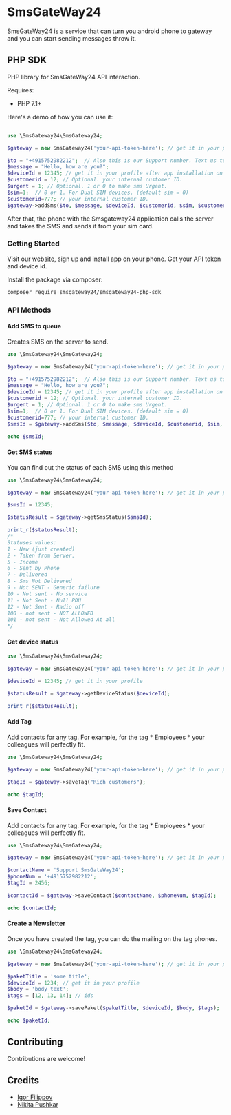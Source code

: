 # SmsGateWay24

SmsGateWay24 is a service that can turn you android phone to gateway and you can start sending messages throw it.

## PHP SDK

PHP library for SmsGateWay24 API interaction.

Requires:
* PHP 7.1+

Here's a demo of how you can use it:

```php

use \SmsGateway24\SmsGateway24;

$gateway = new SmsGateway24('your-api-token-here'); // get it in your profile

$to = "+4915752982212";  // Also this is our Support number. Text us to WhatsApp
$message = "Hello, how are you?";
$deviceId = 12345; // get it in your profile after app installation on your android
$customerid = 12; // Optional. your internal customer ID. 
$urgent = 1; // Optional. 1 or 0 to make sms Urgent.  
$sim=1;  // 0 or 1. For Dual SIM devices. (default sim = 0)
$customerid=777; // your internal customer ID. 
$gateway->addSms($to, $message, $deviceId, $customerid, $sim, $customerid, $urgent);


```

After that, the phone with the Smsgateway24 application calls the server and takes the SMS and sends it from your sim card.


### Getting Started
Visit our [website](https://smsgateway24.com/), sign up and install app on your phone. Get your API token and device id.


Install the package via composer:
```bash
composer require smsgateway24/smsgateway24-php-sdk
```

### API Methods

#### Add SMS to queue

Creates SMS on the server to send.

```php
use \SmsGateway24\SmsGateway24;

$gateway = new SmsGateway24('your-api-token-here'); // get it in your profile

$to = "+4915752982212";  // Also this is our Support number. Text us to WhatsApp
$message = "Hello, how are you?";
$deviceId = 12345; // get it in your profile after app installation on your android
$customerid = 12; // Optional. your internal customer ID. 
$urgent = 1; // Optional. 1 or 0 to make sms Urgent.  
$sim=1;  // 0 or 1. For Dual SIM devices. (default sim = 0)
$customerid=777; // your internal customer ID. 
$smsId = $gateway->addSms($to, $message, $deviceId, $customerid, $sim, $customerid, $urgent);

echo $smsId; 
```

#### Get SMS status

You can find out the status of each SMS using this method

```php
use \SmsGateway24\SmsGateway24;

$gateway = new SmsGateway24('your-api-token-here'); // get it in your profile

$smsId = 12345;

$statusResult = $gateway->getSmsStatus($smsId);

print_r($statusResult);
/*
Statuses values: 
1 - New (just created)
2 - Taken from Server.
5 - Income
6 - Sent by Phone
7 - Delivered
8 - Sms Not Delivered
9 - Not SENT - Generic failure
10 - Not sent - No service
11 - Not Sent - Null PDU
12 - Not Sent - Radio off
100 - not sent - NOT ALLOWED
101 - not sent - Not Allowed At all
*/
```

#### Get device status

```php
use \SmsGateway24\SmsGateway24;

$gateway = new SmsGateway24('your-api-token-here'); // get it in your profile

$deviceId = 12345; // get it in your profile

$statusResult = $gateway->getDeviceStatus($deviceId);

print_r($statusResult);
```

#### Add Tag

Add contacts for any tag. For example, for the tag * Employees * your colleagues will perfectly fit.

```php
use \SmsGateway24\SmsGateway24;

$gateway = new SmsGateway24('your-api-token-here'); // get it in your profile

$tagId = $gateway->saveTag("Rich customers");

echo $tagId;
```

#### Save Contact

Add contacts for any tag. For example, for the tag * Employees * your colleagues will perfectly fit.

```php
use \SmsGateway24\SmsGateway24;

$gateway = new SmsGateway24('your-api-token-here'); // get it in your profile

$contactName = 'Support SmsGateWay24';
$phoneNum = '+4915752982212';
$tagId = 2456;

$contactId = $gateway->saveContact($contactName, $phoneNum, $tagId);

echo $contactId;
```

#### Create a Newsletter

Once you have created the tag, you can do the mailing on the tag phones.

```php
use \SmsGateway24\SmsGateway24;

$gateway = new SmsGateway24('your-api-token-here'); // get it in your profile

$paketTitle = 'some title';
$deviceId = 1234; // get it in your profile
$body = 'body text';
$tags = [12, 13, 14]; // ids

$paketId = $gateway->savePaket($paketTitle, $deviceId, $body, $tags);

echo $paketId;
```

## Contributing
Contributions are welcome!

## Credits
* [Igor Filippov](https://github.com/underwear/)
* [Nikita Pushkar](https://github.com/nikitospush/)
